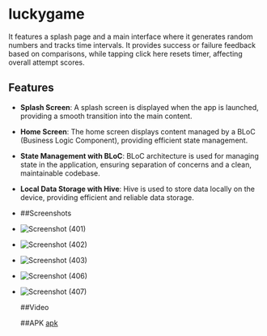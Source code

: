 # luckygame

 It features a splash page and a main interface where it generates random numbers and tracks time intervals. It provides success or failure feedback based on comparisons, while tapping click here resets timer, affecting overall attempt scores.
 
## Features

- **Splash Screen**: A splash screen is displayed when the app is launched, providing a smooth transition into the main content.
- **Home Screen**: The home screen displays content managed by a BLoC (Business Logic Component), providing efficient state management.
- **State Management with BLoC**: BLoC architecture is used for managing state in the application, ensuring separation of concerns and a clean, maintainable codebase.
- **Local Data Storage with Hive**: Hive is used to store data locally on the device, providing efficient and reliable data storage.

- ##Screenshots
- ![Screenshot (401)](https://github.com/archit27-uo/lucky-game-app/assets/75472988/fcb4e0ec-2fac-496d-ae8a-a2131251a701)
- ![Screenshot (402)](https://github.com/archit27-uo/lucky-game-app/assets/75472988/106753fc-2641-4bc6-a5fc-6a0658b54a42)
- ![Screenshot (403)](https://github.com/archit27-uo/lucky-game-app/assets/75472988/d3fbfdfe-b525-4a41-accd-d5c17459d74f)
- ![Screenshot (406)](https://github.com/archit27-uo/lucky-game-app/assets/75472988/198e0161-1115-4e9f-bc89-c2cade076da8)
- ![Screenshot (407)](https://github.com/archit27-uo/lucky-game-app/assets/75472988/38acd43d-99d2-40ee-b594-4a07f807aeae)

  ##Video

  ##APK
  [apk](https://drive.google.com/file/d/1ZUzevROKd1uOwoTzTrgWn3cxBPF97wvy/view?usp=sharing)
